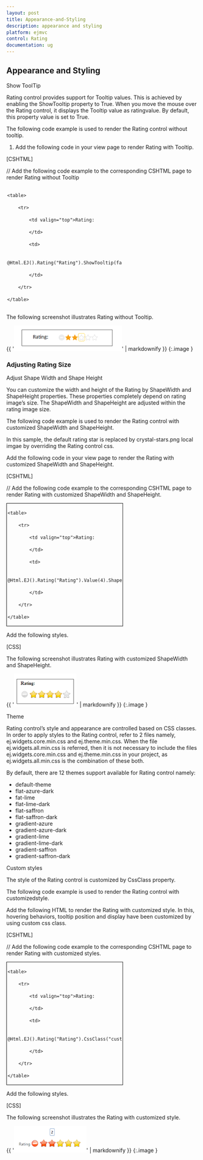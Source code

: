 ```yaml
---
layout: post
title: Appearance-and-Styling
description: appearance and styling
platform: ejmvc
control: Rating
documentation: ug
---
```


## Appearance and Styling

Show ToolTip

Rating control provides support for Tooltip values. This is achieved by enabling the ShowTooltip property to True. When you move the mouse over the Rating control, it displays the Tooltip value as ratingvalue. By default, this property value is set to True.

The following code example is used to render the Rating control without tooltip.

1. Add the following code in your view page to render Rating with Tooltip.



[CSHTML]

// Add the following code example to the corresponding CSHTML page to render Rating without Tooltip

<div id="container" style="width: 300px; padding: 2px">

    <table>

        <tr>

            <td valign="top">Rating:

            </td>

            <td>

                @Html.EJ().Rating("Rating").ShowTooltip(false)

            </td>

        </tr>           

    </table>

</div>





The following screenshot illustrates Rating without Tooltip.



{{ '![](Appearance-and-Styling_images/Appearance-and-Styling_img1.png)' | markdownify }}
{:.image }


### Adjusting Rating Size

Adjust Shape Width and Shape Height

You can customize the width and height of the Rating by ShapeWidth and ShapeHeight properties. These properties completely depend on rating image’s size. The ShapeWidth and ShapeHeight are adjusted within the rating image size.

The following code example is used to render the Rating control with customized ShapeWidth and ShapeHeight.

In this sample, the default rating star is replaced by crystal-stars.png local imgae by overriding the Rating control css.

Add the following code in your view page to render the Rating with customized ShapeWidth and ShapeHeight.



 [CSHTML]

// Add the following code example to the corresponding CSHTML page to render Rating with customized ShapeWidth and ShapeHeight.



<div id="container" style="border: 1px solid black; width: 300px; padding: 2px">

    <table>

        <tr>

            <td valign="top">Rating:

            </td>

            <td>

                @Html.EJ().Rating("Rating").Value(4).ShapeWidth(29).ShapeHeight(29)

            </td>

        </tr>

    </table>

</div>





Add the following styles.



[CSS]

<style type="text/css">

        .e-rating

{

    margin-top: -7px;

}



.e-rating.e-horizontal .e-shape-list, .e-rating.e-vertical .e-shape-list,

.e-rating.e-horizontal .e-shape, .e-rating.e-vertical .e-shape, .e-rating.e-horizontal .e-ul,.e-rating.e-vertical .e-ul,.e-rating.e-horizontal .e-reset, .e-rating.e-vertical .e-reset 

{

height:28px;width:28px;

background:url(images/crystal-stars.png) no-repeat;

}

   .e-rating.e-horizontal .e-reset, .e-rating.e-vertical .e-reset {

background-position: 0 42px;

margin-left: 2px;

}

   .e-rating.e-horizontal .e-shape-list

{

    background-position: 0 -56px;

}



       .e-rating .e-shape.inactive {

        background-position: 0 -56px;

    }



    .e-rating .e-shape.active {

        background-position: 0 -112px;

    }



    .e-rating .e-shape.selected {

        background-position: 0 -84px;

    }

</style>



The following screenshot illustrates Rating with customized ShapeWidth and ShapeHeight.



{{ '![](Appearance-and-Styling_images/Appearance-and-Styling_img2.png)' | markdownify }}
{:.image }


Theme

Rating control’s style and appearance are controlled based on CSS classes. In order to apply styles to the Rating control, refer to 2 files namely, ej.widgets.core.min.css and ej.theme.min.css. When the file ej.widgets.all.min.css is referred, then it is not necessary to include the files ej.widgets.core.min.css and ej.theme.min.css in your project, as ej.widgets.all.min.css is the combination of these both. 

By default, there are 12 themes support available for Rating control namely:

* default-theme
* flat-azure-dark
* fat-lime
* flat-lime-dark
* flat-saffron
* flat-saffron-dark
* gradient-azure
* gradient-azure-dark
* gradient-lime
* gradient-lime-dark
* gradient-saffron
* gradient-saffron-dark

Custom styles

The style of the Rating control is customized by CssClass property. 

The following code example is used to render the Rating control with customizedstyle.

Add the following HTML to render the Rating with customized style. In this, hovering behaviors, tooltip position and display have been customized by using custom css class.



[CSHTML]

// Add the following code example to the corresponding CSHTML page to render Rating with customized styles.



<div id="container" style="border: 1px solid black; width: 300px; padding: 2px">

    <table>

        <tr>

            <td valign="top">Rating:

            </td>

            <td>

                @Html.EJ().Rating("Rating").CssClass("custom")

            </td>

        </tr>             

    </table>

</div>





Add the following styles.



[CSS]

<style type="text/css">

    .customCss {

        margin-top: -7px;

    }



        .customCss.e-horizontal .e-shape-list, .e-rating.e-vertical .e-shape-list,

        .customCss.e-horizontal .e-shape, .e-rating.e-vertical .e-shape, .e-rating.e-horizontal .e-ul, .customCss.e-vertical .e-ul, .e-rating.e-horizontal .e-reset, .e-rating.e-vertical .e-reset {

            height: 28px;

            width: 28px;

            background: url(../../Content/ej/default-theme/images/crystal-stars.png) no-repeat repeat;

        }



        .customCss.e-horizontal .e-reset, .customCss.e-vertical .e-reset {

            background-position: -2px 113px;

            margin-left: 2px;

        }



        .customCss.e-horizontal .e-shape-list {

            background-position: 0 -56px;

        }



        .customCss.e-horizontal .e-reset:hover {

            background-position: 0 42px;

        }



        .customCss .e-shape.inactive {

            background-position: 0 -84px;

        }



        .customCss .e-shape.active {

            background-position: 0 -112px;

        }



        .customCss .e-shape.selected {

            background-position: 0 -84px;

        }



    .customCss.e-tooltip {

        background-color: white;

        border: 2px solid #b0c4de;

        color: black;

    }

</style>





The following screenshot illustrates the Rating with customized style.



{{ '![](Appearance-and-Styling_images/Appearance-and-Styling_img3.png)' | markdownify }}
{:.image }


